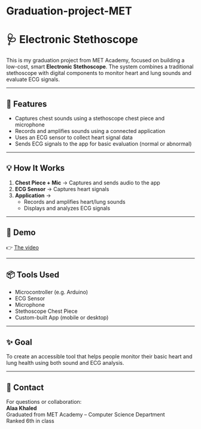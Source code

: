 # Graduation-project-MET
# 🩺 Electronic Stethoscope

This is my graduation project from MET Academy, focused on building a low-cost, smart **Electronic Stethoscope**. The system combines a traditional stethoscope with digital components to monitor heart and lung sounds and evaluate ECG signals.

---

## 📌 Features

- Captures chest sounds using a stethoscope chest piece and microphone  
- Records and amplifies sounds using a connected application  
- Uses an ECG sensor to collect heart signal data  
- Sends ECG signals to the app for basic evaluation (normal or abnormal)

---

## 💡 How It Works

1. **Chest Piece + Mic** → Captures and sends audio to the app  
2. **ECG Sensor** → Captures heart signals  
3. **Application** →  
   - Records and amplifies heart/lung sounds  
   - Displays and analyzes ECG signals

---

## 🎥 Demo

👉 [The video](https://drive.google.com/file/d/1lAFWz_CNQjc9Hty2qd_VDh7pstPTEV9C/view?usp=sharing)

---

## 📦 Tools Used

- Microcontroller (e.g. Arduino)
- ECG Sensor
- Microphone
- Stethoscope Chest Piece
- Custom-built App (mobile or desktop)

---

## ✨ Goal

To create an accessible tool that helps people monitor their basic heart and lung health using both sound and ECG analysis.

---

## 📧 Contact

For questions or collaboration:  
**Alaa Khaled**  
Graduated from MET Academy – Computer Science Department  
Ranked 6th in class
